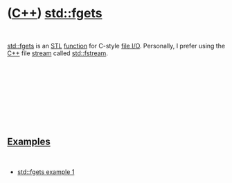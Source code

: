 
 

 

 

 

 

([C++](Cpp.md)) [std::fgets](CppFgets.md)
===========================================

 

[std::fgets](CppFgets.md) is an [STL](CppStl.md)
[function](CppFunction.md) for C-style [file I/O](CppFileIo.md).
Personally, I prefer using the [C++](Cpp.md) file
[stream](CppStream.md) called [std::fstream](CppStdFstream.md).

 

 

 

 

 

[Examples](CppExample.md)
--------------------------

 

-   [std::fgets example 1](CppFgetsExample1.md)

 

 

 

 

 

 


